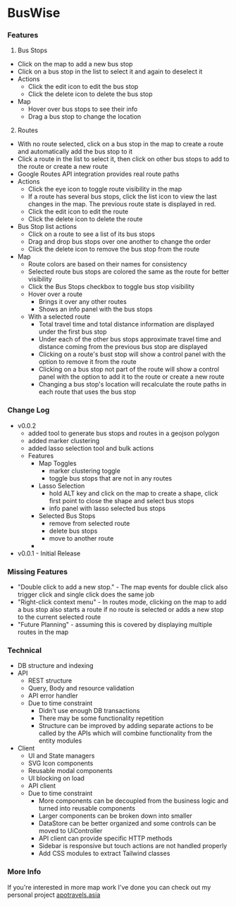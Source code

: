 # BusWise


### Features

1. Bus Stops
- Click on the map to add a new bus stop
- Click on a bus stop in the list to select it and again to deselect it
- Actions
    - Click the edit icon to edit the bus stop
    - Click the delete icon to delete the bus stop
- Map
    - Hover over bus stops to see their info
    - Drag a bus stop to change the location

2. Routes
- With no route selected, click on a bus stop in the map to create a route and automatically add the bus stop to it
- Click a route in the list to select it, then click on other bus stops to add to the route or create a new route
- Google Routes API integration provides real route paths
- Actions
    - Click the eye icon to toggle route visibility in the map
    - If a route has several bus stops, click the list icon to view the last changes in the map. The previous route state is displayed in red.
    - Click the edit icon to edit the route
    - Click the delete icon to delete the route
- Bus Stop list actions
    - Click on a route to see a list of its bus stops
    - Drag and drop bus stops over one another to change the order
    - Click the delete icon to remove the bus stop from the route
- Map
    - Route colors are based on their names for consistency
    - Selected route bus stops are colored the same as the route for better visibility
    - Click the Bus Stops checkbox to toggle bus stop visibility
    - Hover over a route
        - Brings it over any other routes
        - Shows an info panel with the bus stops
    - With a selected route
        - Total travel time and total distance information are displayed under the first bus stop
        - Under each of the other bus stops approximate travel time and distance coming from the previous bus stop are displayed
        - Clicking on a route's bust stop will show a control panel with the option to remove it from the route
        - Clicking on a bus stop not part of the route will show a control panel with the option to add it to the route or create a new route
        - Changing a bus stop's location will recalculate the route paths in each route that uses the bus stop

### Change Log

 - v0.0.2
   - added tool to generate bus stops and routes in a geojson polygon
   - added marker clustering
   - added lasso selection tool and bulk actions
   - Features
     - Map Toggles
       - marker clustering toggle
       - toggle bus stops that are not in any routes
     - Lasso Selection
       - hold ALT key and click on the map to create a shape, click first point to close the shape and select bus stops
       - info panel with lasso selected bus stops
     - Selected Bus Stops
       - remove from selected route
       - delete bus stops
       - move to another route
     - 
 - v0.0.1 - Initial Release  

### Missing Features

- "Double click to add a new stop." - The map events for double click also trigger click and single click does the same job
- "Right-click context menu" - In routes mode, clicking on the map to add a bus stop also starts a route if no route is selected or adds a new stop to the current selected route
- "Future Planning" - assuming this is covered by displaying multiple routes in the map


### Technical
- DB structure and indexing
- API
    - REST structure
    - Query, Body and resource validation
    - API error handler
    - Due to time constraint
        - Didn't use enough DB transactions
        - There may be some functionality repetition
        - Structure can be improved by adding separate actions to be called by the APIs which will combine functionality from the entity modules
- Client
    - UI and State managers
    - SVG Icon components
    - Reusable modal components
    - UI blocking on load
    - API client
    - Due to time constraint
        - More components can be decoupled from the business logic and turned into reusable components
        - Larger components can be broken down into smaller
        - DataStore can be better organized and some controls can be moved to UiController
        - API client can provide specific HTTP methods
        - Sidebar is responsive but touch actions are not handled properly
        - Add CSS modules to extract Tailwind classes

### More Info
If you're interested in more map work I've done you can check out my personal project [apotravels.asia](https://apotravels.asia/)
